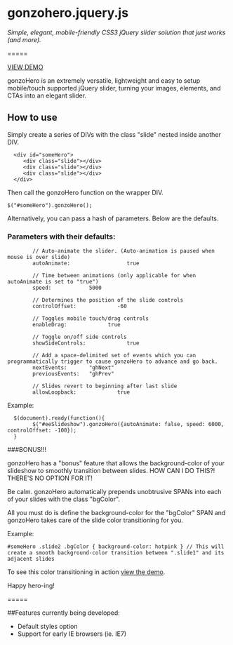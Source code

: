# gonzohero.jquery.js

_Simple, elegant, mobile-friendly CSS3 jQuery slider solution that just works (and more)._

=====

[VIEW DEMO](http://jsfiddle.net/YagRL/21/)

gonzoHero is an extremely versatile, lightweight and easy to setup mobile/touch supported jQuery slider, turning your images, elements, and CTAs into an elegant slider.

## How to use

Simply create a series of DIVs with the class "slide" nested inside another DIV. 

      <div id="someHero">
         <div class="slide"></div>
         <div class="slide"></div>
         <div class="slide"></div>
      </div>

Then call the gonzoHero function on the wrapper DIV.

	$("#someHero").gonzoHero();


Alternatively, you can pass a hash of parameters. Below are the defaults.

### Parameters with their defaults:
            
            // Auto-animate the slider. (Auto-animation is paused when mouse is over slide)
            autoAnimate:                  true

            // Time between animations (only applicable for when autoAnimate is set to "true")
            speed:            5000

            // Determines the position of the slide controls
            controlOffset:             -60

            // Toggles mobile touch/drag controls
            enableDrag:             true

            // Toggle on/off side controls
            showSideControls:             true

            // Add a space-delimited set of events which you can programmatically trigger to cause gonzoHero to advance and go back.
            nextEvents:       "ghNext"
            previousEvents:   "ghPrev"

            // Slides revert to beginning after last slide
            allowLoopback:             true

            
Example:
            
      $(document).ready(function(){
            $("#eeSlideshow").gonzoHero({autoAnimate: false, speed: 6000, controlOffset: -100});
      }

###BONUS!!!

gonzoHero has a "bonus" feature that allows the background-color of your slideshow to smoothly transition between slides. HOW CAN I DO THIS?! THERE'S NO OPTION FOR IT!

Be calm. gonzoHero automatically prepends unobtrusive SPANs into each of your slides with the class "bgColor". 

All you must do is define the background-color for the "bgColor" SPAN and gonzoHero takes care of the slide color transitioning for you.

Example:

	#someHero .slide2 .bgColor { background-color: hotpink } // This will create a smooth background-color transition between ".slide1" and its adjacent slides

To see this color transitioning in action [view the demo](http://jsfiddle.net/YagRL/21/).

Happy hero-ing!

=====

##Features currently being developed:

- Default styles option
- Support for early IE browsers (ie. IE7)